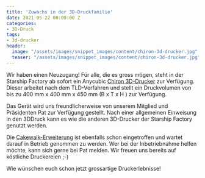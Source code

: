 ```yaml
---
title: 'Zuwachs in der 3D-Druckfamilie'
date: 2021-05-22 00:00:00 Z
categories:
- 3D-Druck
tags:
- 3d-drucker
header:
  image: "/assets/images/snippet_images/content/chiron-3d-drucker.jpg"
  teaser: "/assets/images/snippet_images/content/chiron-3d-drucker.jpg"
--- 
```


Wir haben einen Neuzugang! Für alle, die es gross mögen, steht in der Starship Factory ab sofort ein Anycubic
[Chiron 3D-Drucker](https://de.anycubic.com/products/anycubic-chiron-3d-drucker) zur Verfügung. Dieser arbeitet
nach dem TLD-Verfahren und stellt ein Druckvolumen von bis zu 400 mm x 400 mm x 450 mm (B x T x H ) zur Verfügung.

Das Gerät wird uns freundlicherweise von unserem Mitglied und Präsidenten Pat zur Verfügung gestellt. Nach einer 
allgemeinen Einweisung in den 3DDruck kann es wie die anderen 3D-Drucker der Starship Factory genutzt werden. 

Die [Cakewalk-Erweiterung](https://www.lapatisserienumerique.com/en/cakewalk-3d-en/) ist ebenfalls schon eingetroffen
und wartet darauf in Betrieb genommen zu werden. Wer bei der Inbetriebnahme helfen möchte, kann sich gerne bei Pat
melden. Wir freuen uns bereits auf köstliche Druckereien ;-)  

Wie wünschen euch schon jetzt grossartige Druckerlebnisse!
